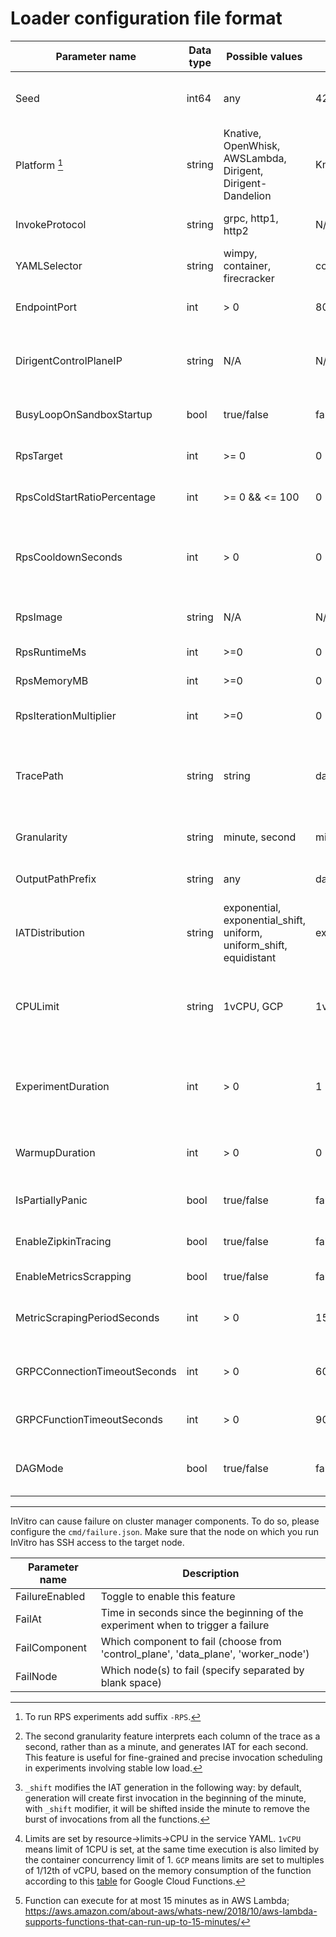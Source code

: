 # Loader configuration file format

| Parameter name               | Data type | Possible values                                                     | Default value       | Description                                                                          |
|------------------------------|-----------|---------------------------------------------------------------------|---------------------|--------------------------------------------------------------------------------------|
| Seed                         | int64     | any                                                                 | 42                  | Seed for specification generator (for reproducibility)                               |
| Platform [^1]                | string    | Knative, OpenWhisk, AWSLambda, Dirigent, Dirigent-Dandelion         | Knative             | The serverless platform the functions will be executed on                            |
| InvokeProtocol               | string    | grpc, http1, http2                                                  | N/A                 | Protocol to use to communicate with the sandbox                                      |
| YAMLSelector                 | string    | wimpy, container, firecracker                                       | container           | Service YAML depending on sandbox type                                               |
| EndpointPort                 | int       | > 0                                                                 | 80                  | Port to be appended to the service URL                                               |
| DirigentControlPlaneIP       | string    | N/A                                                                 | N/A                 | IP address of the Dirigent control plane (for function deployment)                   |
| BusyLoopOnSandboxStartup     | bool      | true/false                                                          | false               | Enable artificial delay on sandbox startup                                           |
| RpsTarget                    | int       | >= 0                                                                | 0                   | Number of requests per second to issue                                               | 
| RpsColdStartRatioPercentage  | int       | >= 0 && <= 100                                                      | 0                   | Percentage of cold starts out of specified RPS                                       | 
| RpsCooldownSeconds           | int       | > 0                                                                 | 0                   | The time it takes for the autoscaler to downscale function (higher for higher RPS)   |
| RpsImage                     | string    | N/A                                                                 | N/A                 | Function image to use for RPS experiments                                            |
| RpsRuntimeMs                 | int       | >=0                                                                 | 0                   | Requested execution time                                                             |
| RpsMemoryMB                  | int       | >=0                                                                 | 0                   | Requested memory                                                                     |
| RpsIterationMultiplier       | int       | >=0                                                                 | 0                   | Iteration multiplier for RPS mode                                                    |
| TracePath                    | string    | string                                                              | data/traces         | Folder with Azure trace dimensions (invocations.csv, durations.csv, memory.csv)      |
| Granularity                  | string    | minute, second                                                      | minute              | Granularity for trace interpretation[^2]                                             |
| OutputPathPrefix             | string    | any                                                                 | data/out/experiment | Results file(s) output path prefix                                                   |
| IATDistribution              | string    | exponential, exponential_shift, uniform, uniform_shift, equidistant | exponential         | IAT distribution[^3]                                                                 |
| CPULimit                     | string    | 1vCPU, GCP                                                          | 1vCPU               | Imposed CPU limits on worker containers (only applicable for 'Knative' platform)[^4] |
| ExperimentDuration           | int       | > 0                                                                 | 1                   | Experiment duration in minutes of trace to execute excluding warmup                  |
| WarmupDuration               | int       | > 0                                                                 | 0                   | Warmup duration in minutes(disabled if zero)                                         |
| IsPartiallyPanic             | bool      | true/false                                                          | false               | Pseudo-panic-mode only in Knative                                                    |
| EnableZipkinTracing          | bool      | true/false                                                          | false               | Show loader span in Zipkin traces                                                    |
| EnableMetricsScrapping       | bool      | true/false                                                          | false               | Scrap cluster-wide metrics                                                           |
| MetricScrapingPeriodSeconds  | int       | > 0                                                                 | 15                  | Period of Prometheus metrics scrapping                                               |
| GRPCConnectionTimeoutSeconds | int       | > 0                                                                 | 60                  | Timeout for establishing a gRPC connection                                           |
| GRPCFunctionTimeoutSeconds   | int       | > 0                                                                 | 90                  | Maximum time given to function to execute[^5]                                        |
| DAGMode                      | bool      | true/false                                                          | false               | Sequential invocation of all functions one after another                             |

[^1]: To run RPS experiments add suffix `-RPS`.

[^2]: The second granularity feature interprets each column of the trace as a second, rather than as a minute, and
generates IAT for each second. This feature is useful for fine-grained and precise invocation scheduling in experiments
involving stable low load.

[^3]: `_shift` modifies the IAT generation in the following way: by default, generation will create first invocation in
the beginning of the minute, with `_shift` modifier, it will be shifted inside the minute to remove the burst of
invocations from all the functions.

[^4]: Limits are set by resource->limits->CPU in the service YAML. `1vCPU` means limit of 1CPU is set, at the same time
execution is also limited by the container concurrency limit of 1. `GCP` means limits are set to multiples of 1/12th of
vCPU, based on the memory consumption of the function according to
this [table](https://cloud.google.com/functions/pricing#compute_time) for Google Cloud Functions.

[^5]: Function can execute for at most 15 minutes as in AWS
Lambda; https://aws.amazon.com/about-aws/whats-new/2018/10/aws-lambda-supports-functions-that-can-run-up-to-15-minutes/

---

InVitro can cause failure on cluster manager components. To do so, please configure the `cmd/failure.json`. Make sure
that the node on which you run InVitro has SSH access to the target node.

| Parameter name | Description                                                                        |
|----------------|------------------------------------------------------------------------------------|
| FailureEnabled | Toggle to enable this feature                                                      |
| FailAt         | Time in seconds since the beginning of the experiment when to trigger a failure    | 
| FailComponent  | Which component to fail (choose from 'control_plane', 'data_plane', 'worker_node') |
| FailNode       | Which node(s) to fail (specify separated by blank space)                           |